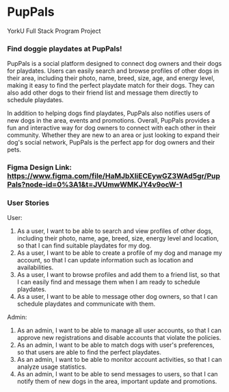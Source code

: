 # PupPals
YorkU Full Stack Program Project

### Find doggie playdates at PupPals!
PupPals is a social platform designed to connect dog owners and their dogs for playdates. Users can easily search and browse profiles of other dogs in their area, including their photo, name, breed, size, age, and energy level, making it easy to find the perfect playdate match for their dogs. They can also add other dogs to their friend list and message them directly to schedule playdates. 

In addition to helping dogs find playdates, PupPals also notifies users of new dogs in the area, events and promotions. Overall, PupPals provides a fun and interactive way for dog owners to connect with each other in their community. Whether they are new to an area or just looking to expand their dog's social network, PupPals is the perfect app for dog owners and their pets.

### Figma Design Link: https://www.figma.com/file/HaMJbXliECEywGZ3WAd5gr/PupPals?node-id=0%3A1&t=JVUmwWMKJY4v9ocW-1

### User Stories

User:
1. As a user, I want to be able to search and view profiles of other dogs, including their photo, name, age, breed, size, energy level and location, so that I can find suitable playdates for my dog.
2. As a user, I want to be able to create a profile of my dog and manage my account, so that I can update information such as location and availabilities.
3. As a user, I want to browse profiles and add them to a friend list, so that I can easily find and message them when I am ready to schedule playdates.
4. As a user, I want to be able to message other dog owners, so that I can schedule playdates and communicate with them.


Admin:
1. As an admin, I want to be able to manage all user accounts, so that I can approve new registrations and disable accounts that violate the policies.
2. As an admin, I want to be able to match dogs with user's preferences, so that users are able to find the perfect playdates.
3. As an admin, I want to be able to monitor account activities, so that I can analyze usage statistics.
4. As an admin, I want to be able to send messages to users, so that I can notify them of new dogs in the area, important update and promotions.

